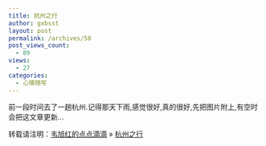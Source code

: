 ```yaml
---
title: 杭州之行
author: gxbsst
layout: post
permalink: /archives/58
post_views_count:
  - 89
views:
  - 27
categories:
  - 心情随写
---
```

前一段时间去了一趟杭州.记得那天下雨,感觉很好,真的很好,先把图片附上,有空时会把这文章更新&#8230;

转载请注明：[韦旭红的点点滴滴][1] &raquo; [杭州之行][2]

 [1]: http://www.weixuhong.com
 [2]: http://www.weixuhong.com/archives/58